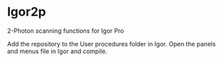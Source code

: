 # Igor2p
2-Photon scanning functions for Igor Pro


Add the repository to the User procedures folder in Igor.  Open the panels and menus file in Igor and compile.
